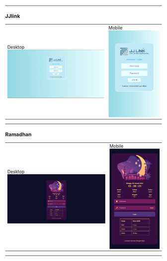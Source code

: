 --------------------------------------------------------
<h3>JJlink</h3>

<table boder="1">
    <tr>
        <td>Desktop<br><img src="2. Hasil/JJlink/Desktop.png" /></td>
        <td>Mobile<br><img src="2. Hasil/JJlink/Mobile.png" /></td>
    </tr>
</table>

--------------------------------------------------------
<h3>Ramadhan</h3>

<table boder="1">
    <tr>
        <td>Desktop<br><img src="2. Hasil/Ramadhan/Desktop.png" /></td>
        <td>Mobile<br><img src="2. Hasil/Ramadhan/Mobile.png" /></td>
    </tr>
</table>

--------------------------------------------------------